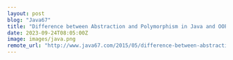 ```yaml
---
layout: post
blog: "Java67"
title: "Difference between Abstraction and Polymorphism in Java and OOP [Answer]"
date: 2023-09-24T08:05:00Z
image: images/java.png
remote_url: "http://www.java67.com/2015/05/difference-between-abstraction-and.html"
---
```

